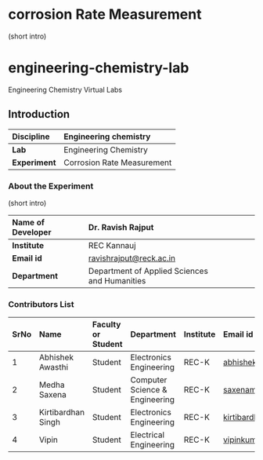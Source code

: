 # corrosion Rate Measurement 
(short intro)

# engineering-chemistry-lab
Engineering Chemistry Virtual Labs
## Introduction


<b>Discipline | Engineering chemistry
:--|:--|
<b> Lab | Engineering Chemistry
<b> Experiment|    Corrosion Rate Measurement 

### About the Experiment 

(short intro)

<b>Name of Developer | Dr. Ravish Rajput 
:--|:--|
<b> Institute |REC Kannauj
<b> Email id|     ravishrajput@reck.ac.in  
<b> Department | Department of Applied Sciences and Humanities 

### Contributors List

SrNo | Name | Faculty or Student | Department| Institute | Email id
:--|:--|:--|:--|:--|:--|
1 | Abhishek Awasthi | Student | Electronics Engineering |  REC-K| abhishekreck24@gmail.com 
2 | Medha Saxena | Student | Computer Science & Engineering| REC-K | saxenamedha38@gmail.com
3 | Kirtibardhan Singh | Student | Electronics Engineering| REC-K | kirtibardhansingh01@gmail.com
4 | Vipin | Student | Electrical Engineering | REC-K | vipinkumarrathaur7839@gmail.com
